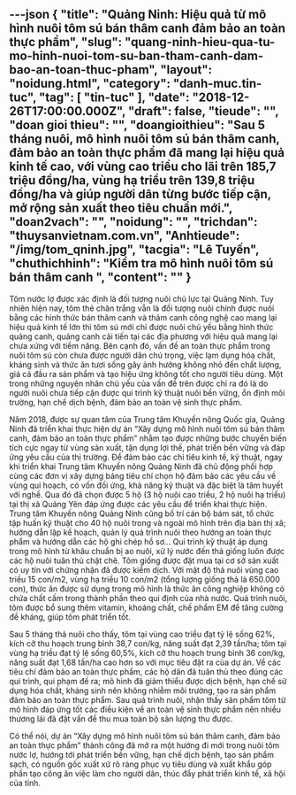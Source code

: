 ---json
{
    "title": "Quảng Ninh: Hiệu quả từ mô hình nuôi tôm sú bán thâm canh đảm bảo an toàn thực phẩm",
    "slug": "quang-ninh-hieu-qua-tu-mo-hinh-nuoi-tom-su-ban-tham-canh-dam-bao-an-toan-thuc-pham",
    "layout": "noidung.html",
    "category": "danh-muc.tin-tuc",
    "tag": [
        "tin-tuc"
    ],
    "date": "2018-12-26T17:00:00.000Z",
    "draft": false,
    "tieude": "",
    "doan gioi thieu": "",
    "doangioithieu": "Sau 5 tháng nuôi, mô hình nuôi tôm sú bán thâm canh, đảm bảo an toàn thực phẩm đã mang lại hiệu quả kinh tế cao, với vùng cao triều cho lãi trên 185,7 triệu đồng/ha, vùng hạ triều trên 139,8 triệu đồng/ha và giúp người dân từng bước tiếp cận, mở rộng sản xuất theo tiêu chuẩn mới.",
    "doan2vach": "",
    "noidung": "",
    "trichdan": "thuysanvietnam.com.vn",
    "Anhtieude": "/img/tom_qninh.jpg",
    "tacgia": "Lê Tuyến",
    "chuthichhinh": "Kiểm tra mô hình nuôi tôm sú bán thâm canh ",
    "__content__": ""
}
---
<p>T&ocirc;m nước lợ được x&aacute;c định l&agrave; đối tượng nu&ocirc;i chủ lực tại Quảng Ninh. Tuy nhi&ecirc;n hiện nay, t&ocirc;m thẻ ch&acirc;n trắng vẫn l&agrave; đối tượng nu&ocirc;i ch&iacute;nh được nu&ocirc;i bằng c&aacute;c h&igrave;nh thức b&aacute;n th&acirc;m canh v&agrave; th&acirc;m canh c&ocirc;ng nghệ cao mang lại hiệu quả kinh tế lớn th&igrave; t&ocirc;m s&uacute; mới chỉ được nu&ocirc;i chủ yếu bằng h&igrave;nh thức quảng canh, quảng canh cải tiến tại c&aacute;c địa phương với hiệu quả mang lại chưa xứng với tiềm năng. B&ecirc;n cạnh đ&oacute;, vấn đề an to&agrave;n thực phẩm trong nu&ocirc;i t&ocirc;m s&uacute; c&ograve;n chưa được người d&acirc;n ch&uacute; trọng, việc lạm dụng h&oacute;a chất, kh&aacute;ng sinh v&agrave; thức ăn tươi sống g&acirc;y ảnh hưởng kh&ocirc;ng nhỏ đến chất lượng, gi&aacute; cả đầu ra sản phẩm v&agrave; tạo hiệu ứng kh&ocirc;ng tốt cho người ti&ecirc;u d&ugrave;ng. Một trong những nguy&ecirc;n nh&acirc;n chủ yếu của vấn đề tr&ecirc;n được chỉ ra đ&oacute; l&agrave; do người nu&ocirc;i chưa tiếp cận được qui tr&igrave;nh kỹ thuật nu&ocirc;i bền vững, ổn định m&ocirc;i trường, hạn chế dịch bệnh, đảm bảo an to&agrave;n vệ sinh thực phẩm.</p>

<p>Năm 2018, được sự quan t&acirc;m của Trung t&acirc;m Khuyến n&ocirc;ng Quốc gia, Quảng Ninh đ&atilde; triển khai thực hiện dự &aacute;n &ldquo;X&acirc;y dựng m&ocirc; h&igrave;nh nu&ocirc;i t&ocirc;m s&uacute; b&aacute;n th&acirc;m canh, đảm bảo an to&agrave;n thực phẩm&rdquo; nhằm tạo được những bước chuyển biến t&iacute;ch cực ngay từ v&ugrave;ng sản xuất, tận dụng lợi thế, ph&aacute;t triển bền vững v&agrave; đ&aacute;p ứng y&ecirc;u cầu của thị trường. Để đảm bảo c&aacute;c chỉ ti&ecirc;u kinh tế, kỹ thuật, ngay khi triển khai Trung t&acirc;m Khuyến n&ocirc;ng Quảng Ninh đ&atilde; chủ động phối hợp c&ugrave;ng c&aacute;c đơn vị x&acirc;y dựng bảng ti&ecirc;u ch&iacute; chọn hộ đảm bảo c&aacute;c y&ecirc;u cầu về v&ugrave;ng qui hoạch, c&oacute; vốn đối ứng, khả năng kỹ thuật v&agrave; đặc biệt l&agrave; t&acirc;m huyết với nghề. Qua đ&oacute; đ&atilde; chọn được 5 hộ (3 hộ nu&ocirc;i cao triều, 2 hộ nu&ocirc;i hạ triều) tại thị x&atilde; Quảng Y&ecirc;n đ&aacute;p ứng được c&aacute;c y&ecirc;u cầu để triển khai thực hiện. Trung t&acirc;m Khuyến n&ocirc;ng Quảng Ninh cũng bố tr&iacute; c&aacute;n bộ b&aacute;m s&aacute;t, tổ chức tập huấn kỹ thuật cho 40 hộ nu&ocirc;i trong v&agrave; ngo&agrave;i m&ocirc; h&igrave;nh tr&ecirc;n địa b&agrave;n thị x&atilde;; hướng dẫn lập kế hoạch, quản l&yacute; qu&aacute; tr&igrave;nh nu&ocirc;i theo hướng an to&agrave;n thực phẩm v&agrave; hướng dẫn c&aacute;c hộ ghi ch&eacute;p hồ sơ... Qui tr&igrave;nh kỹ thuật &aacute;p dụng trong m&ocirc; h&igrave;nh từ kh&acirc;u chuẩn bị ao nu&ocirc;i, xử l&yacute; nước đến thả giống lu&ocirc;n được c&aacute;c hộ nu&ocirc;i tu&acirc;n thủ chặt chẽ. T&ocirc;m giống được đặt mua tại cơ sở sản xuất c&oacute; uy t&iacute;n với chứng nhận đ&atilde; được kiểm dịch. Với mật độ thả nu&ocirc;i v&ugrave;ng cao triều 15 con/m2, v&ugrave;ng hạ triều 10 con/m2&nbsp;(tổng lượng giống thả l&agrave; 650.000 con), thức ăn được sử dụng trong m&ocirc; h&igrave;nh l&agrave; thức ăn c&ocirc;ng nghiệp kh&ocirc;ng c&oacute; chứa chất cấm trong th&agrave;nh phần theo qui định của nh&agrave; nước. Qu&aacute; tr&igrave;nh nu&ocirc;i, t&ocirc;m được bổ sung th&ecirc;m vitamin, kho&aacute;ng chất, chế phẩm EM để tăng cường đề kh&aacute;ng, gi&uacute;p t&ocirc;m ph&aacute;t triển tốt.</p>

<p>Sau 5 th&aacute;ng thả nu&ocirc;i cho thấy, t&ocirc;m tại v&ugrave;ng cao triều đạt tỷ lệ sống 62%, k&iacute;ch cỡ thu hoạch trung b&igrave;nh 38,7 con/kg, năng suất đạt 2,39 tấn/ha; t&ocirc;m tại v&ugrave;ng hạ triều đạt tỷ lệ sống 60,5%, k&iacute;ch cỡ thu hoạch trung b&igrave;nh 36 con/kg, năng suất đạt 1,68 tấn/ha cao hơn so với mục ti&ecirc;u đặt ra của dự &aacute;n. Về c&aacute;c ti&ecirc;u ch&iacute; đảm bảo an to&agrave;n thực phẩm, c&aacute;c hộ d&acirc;n đ&atilde; tu&acirc;n thủ theo đ&uacute;ng c&aacute;c qui tr&igrave;nh, qui phạm đề ra; m&ocirc; h&igrave;nh đ&atilde; giảm thiểu được dịch bệnh, hạn chế sử dụng h&oacute;a chất, kh&aacute;ng sinh n&ecirc;n kh&ocirc;ng nhiễm m&ocirc;i trường, tạo ra sản phẩm đảm bảo an to&agrave;n thực phẩm. Sau qu&aacute; tr&igrave;nh nu&ocirc;i, nhận thấy sản phẩm t&ocirc;m từ m&ocirc; h&igrave;nh đ&aacute;p ứng tốt c&aacute;c điều kiện về an to&agrave;n vệ sinh thực phẩm n&ecirc;n nhiều thương l&aacute;i đ&atilde; đặt vấn đề thu mua to&agrave;n bộ sản lượng thu được.</p>

<p>C&oacute; thể n&oacute;i, dự &aacute;n &ldquo;X&acirc;y dựng m&ocirc; h&igrave;nh nu&ocirc;i t&ocirc;m s&uacute; b&aacute;n th&acirc;m canh, đảm bảo an to&agrave;n thực phẩm&rdquo; th&agrave;nh c&ocirc;ng đ&atilde; mở ra một hướng đi mới trong nu&ocirc;i t&ocirc;m nước lợ, hướng tới ph&aacute;t triển bền vững, hạn chế dịch bệnh, tạo sản phẩm sạch, c&oacute; nguồn gốc xuất xứ r&otilde; r&agrave;ng phục vụ ti&ecirc;u d&ugrave;ng v&agrave; xuất khẩu g&oacute;p phần tạo c&ocirc;ng ăn việc l&agrave;m cho người d&acirc;n, th&uacute;c đẩy ph&aacute;t triển kinh tế, x&atilde; hội của tỉnh.</p>
